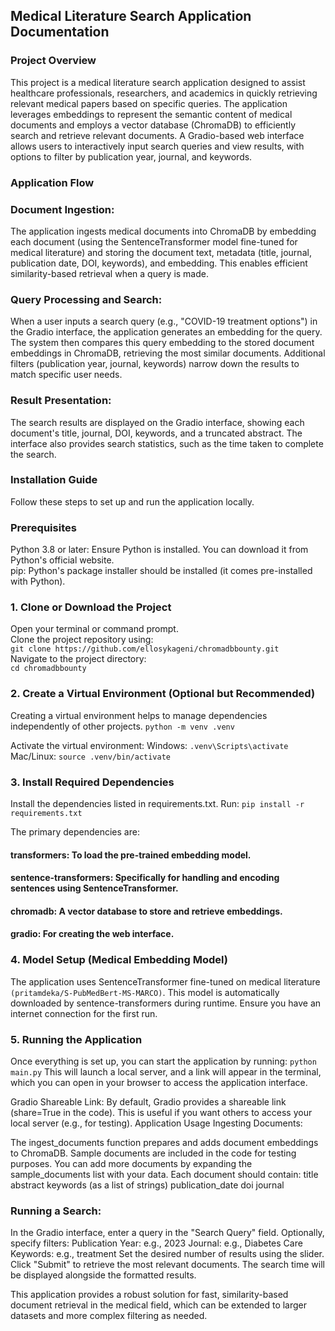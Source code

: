 ## Medical Literature Search Application Documentation

### Project Overview
This project is a medical literature search application designed to assist healthcare professionals, researchers, and academics in quickly retrieving relevant medical papers based on specific queries. The application leverages embeddings to represent the semantic content of medical documents and employs a vector database (ChromaDB) to efficiently search and retrieve relevant documents. A Gradio-based web interface allows users to interactively input search queries and view results, with options to filter by publication year, journal, and keywords.

### Application Flow
### Document Ingestion:

The application ingests medical documents into ChromaDB by embedding each document (using the SentenceTransformer model fine-tuned for medical literature) and storing the document text, metadata (title, journal, publication date, DOI, keywords), and embedding.
This enables efficient similarity-based retrieval when a query is made.

### Query Processing and Search:
When a user inputs a search query (e.g., "COVID-19 treatment options") in the Gradio interface, the application generates an embedding for the query.
The system then compares this query embedding to the stored document embeddings in ChromaDB, retrieving the most similar documents.
Additional filters (publication year, journal, keywords) narrow down the results to match specific user needs.

### Result Presentation:
The search results are displayed on the Gradio interface, showing each document's title, journal, DOI, keywords, and a truncated abstract.
The interface also provides search statistics, such as the time taken to complete the search.

### Installation Guide
Follow these steps to set up and run the application locally.

### Prerequisites
Python 3.8 or later: Ensure Python is installed. You can download it from Python's official website.</br>
pip: Python's package installer should be installed (it comes pre-installed with Python).
### 1. Clone or Download the Project
Open your terminal or command prompt.</br>
Clone the project repository using:</br>
  `git clone https://github.com/ellosykageni/chromadbbounty.git`</br>
Navigate to the project directory:</br>
`cd chromadbbounty`

### 2. Create a Virtual Environment (Optional but Recommended)
Creating a virtual environment helps to manage dependencies independently of other projects.
  `python -m venv .venv`

Activate the virtual environment:
Windows: `.venv\Scripts\activate`
Mac/Linux: `source .venv/bin/activate`

### 3. Install Required Dependencies
Install the dependencies listed in requirements.txt. Run:
  `pip install -r requirements.txt`
  
The primary dependencies are:</br>
#### transformers: To load the pre-trained embedding model.</br>
#### sentence-transformers: Specifically for handling and encoding sentences using SentenceTransformer.</br>
#### chromadb: A vector database to store and retrieve embeddings.</br>
#### gradio: For creating the web interface.

### 4. Model Setup (Medical Embedding Model)
The application uses SentenceTransformer fine-tuned on medical literature ` (pritamdeka/S-PubMedBert-MS-MARCO) `. This model is automatically downloaded by sentence-transformers during runtime. Ensure you have an internet connection for the first run.

### 5. Running the Application
Once everything is set up, you can start the application by running:
  `python main.py`
This will launch a local server, and a link will appear in the terminal, which you can open in your browser to access the application interface.

Gradio Shareable Link: By default, Gradio provides a shareable link (share=True in the code). This is useful if you want others to access your local server (e.g., for testing).
Application Usage
Ingesting Documents:

The ingest_documents function prepares and adds document embeddings to ChromaDB. Sample documents are included in the code for testing purposes.
You can add more documents by expanding the sample_documents list with your data. Each document should contain:
title
abstract
keywords (as a list of strings)
publication_date
doi
journal

### Running a Search:

In the Gradio interface, enter a query in the "Search Query" field.
Optionally, specify filters:
Publication Year: e.g., 2023
Journal: e.g., Diabetes Care
Keywords: e.g., treatment
Set the desired number of results using the slider.
Click "Submit" to retrieve the most relevant documents. The search time will be displayed alongside the formatted results.

This application provides a robust solution for fast, similarity-based document retrieval in the medical field, which can be extended to larger datasets and more complex filtering as needed.

